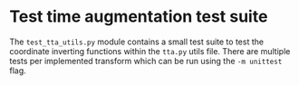 # Test time augmentation test suite

The `test_tta_utils.py` module contains a small test suite to test the coordinate inverting functions within the `tta.py` utils file. There are multiple tests per implemented transform which  can be run using the `-m unittest` flag.